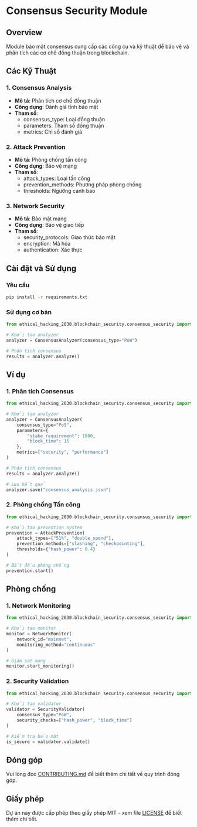 # Consensus Security Module

## Overview
Module bảo mật consensus cung cấp các công cụ và kỹ thuật để bảo vệ và phân tích các cơ chế đồng thuận trong blockchain.

## Các Kỹ Thuật

### 1. Consensus Analysis
- **Mô tả**: Phân tích cơ chế đồng thuận
- **Công dụng**: Đánh giá tính bảo mật
- **Tham số**:
  - consensus_type: Loại đồng thuận
  - parameters: Tham số đồng thuận
  - metrics: Chỉ số đánh giá

### 2. Attack Prevention
- **Mô tả**: Phòng chống tấn công
- **Công dụng**: Bảo vệ mạng
- **Tham số**:
  - attack_types: Loại tấn công
  - prevention_methods: Phương pháp phòng chống
  - thresholds: Ngưỡng cảnh báo

### 3. Network Security
- **Mô tả**: Bảo mật mạng
- **Công dụng**: Bảo vệ giao tiếp
- **Tham số**:
  - security_protocols: Giao thức bảo mật
  - encryption: Mã hóa
  - authentication: Xác thực

## Cài đặt và Sử dụng

### Yêu cầu
```bash
pip install -r requirements.txt
```

### Sử dụng cơ bản
```python
from ethical_hacking_2030.blockchain_security.consensus_security import ConsensusAnalyzer

# Khởi tạo analyzer
analyzer = ConsensusAnalyzer(consensus_type="PoW")

# Phân tích consensus
results = analyzer.analyze()
```

## Ví dụ

### 1. Phân tích Consensus
```python
from ethical_hacking_2030.blockchain_security.consensus_security import ConsensusAnalyzer

# Khởi tạo analyzer
analyzer = ConsensusAnalyzer(
    consensus_type="PoS",
    parameters={
        "stake_requirement": 1000,
        "block_time": 15
    },
    metrics=["security", "performance"]
)

# Phân tích consensus
results = analyzer.analyze()

# Lưu kết quả
analyzer.save("consensus_analysis.json")
```

### 2. Phòng chống Tấn công
```python
from ethical_hacking_2030.blockchain_security.consensus_security import AttackPrevention

# Khởi tạo prevention system
prevention = AttackPrevention(
    attack_types=["51%", "double_spend"],
    prevention_methods=["slashing", "checkpointing"],
    thresholds={"hash_power": 0.4}
)

# Bắt đầu phòng chống
prevention.start()
```

## Phòng chống

### 1. Network Monitoring
```python
from ethical_hacking_2030.blockchain_security.consensus_security import NetworkMonitor

# Khởi tạo monitor
monitor = NetworkMonitor(
    network_id="mainnet",
    monitoring_method="continuous"
)

# Giám sát mạng
monitor.start_monitoring()
```

### 2. Security Validation
```python
from ethical_hacking_2030.blockchain_security.consensus_security import SecurityValidator

# Khởi tạo validator
validator = SecurityValidator(
    consensus_type="PoW",
    security_checks=["hash_power", "block_time"]
)

# Kiểm tra bảo mật
is_secure = validator.validate()
```

## Đóng góp
Vui lòng đọc [CONTRIBUTING.md](../../../../CONTRIBUTING.md) để biết thêm chi tiết về quy trình đóng góp.

## Giấy phép
Dự án này được cấp phép theo giấy phép MIT - xem file [LICENSE](../../../../LICENSE) để biết thêm chi tiết. 